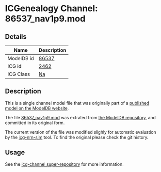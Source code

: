 # ICGenealogy Channel: 86537\_nav1p9.mod

## Details

Name | Description
---- | -----------
ModelDB id | [86537](http://senselab.med.yale.edu/ModelDB/ShowModel.cshtml?model=86537)
ICG id | [2462](http://icg.neurotheory.ox.ac.uk/channels/2/2462)
ICG Class | [Na](http://icg.neurotheory.ox.ac.uk/channels/2)

## Description

This is a single channel model file that was originally part of a [published model on the ModelDB website](http://senselab.med.yale.edu/ModelDB/ShowModel.cshtml?model=86537).


The file [86537\_nav1p9.mod](86537_nav1p9.mod) was extrated from [the ModelDB repository](http://senselab.med.yale.edu/ModelDB/ShowModel.cshtml?model=86537), and committed in its original form.

The current version of the file was modified slighly for automatic evaluation by the [icg-nrn-sim](https://github.com/icgenealogy/icg-nrn-sim) tool. To find the original please check the git history.


## Usage

See the [icg-channel super-repository](https://github.com/icgenealogy/icg-channels) for more information.